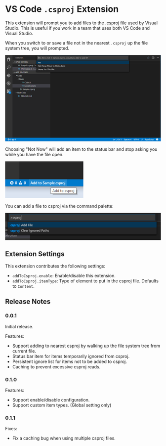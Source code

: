 # VS Code `.csproj` Extension

This extension will prompt you to add files to the .csproj file used by Visual Studio. This is useful if you work in a team that uses both VS Code and Visual Studio.

When you switch to or save a file not in the nearest `.csproj` up the file system tree, you will prompted.

![Prompt](img/demo-prompt.png "Prompt")

Choosing "Not Now" will add an item to the status bar and stop asking you while you have the file open.

![StatusBar](img/demo-status-bar.png "Status Bar")

You can add a file to csproj via the command palette:

![Command](img/demo-command.png "Command Palette")


## Extension Settings

This extension contributes the following settings:

* `addToCsproj.enable`: Enable/disable this extension.
* `addToCsproj.itemType`: Type of element to put in the csproj file. Defaults to `Content`.

## Release Notes

### 0.0.1

Initial release.

Features:

* Support adding to nearest csproj by walking up the file system tree from current file.
* Status bar item for items temporarily ignored from csproj.
* Persistent ignore list for items not to be added to csproj.
* Caching to prevent excessive csproj reads.

### 0.1.0

Features:

* Support enable/disable configuration.
* Support custom item types. (Global setting only)

### 0.1.1

Fixes:

* Fix a caching bug when using multiple csproj files.

